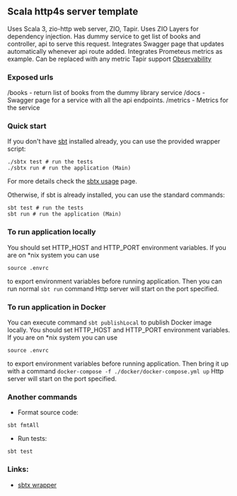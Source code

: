 ## Scala http4s server template
Uses Scala 3, zio-http web server, ZIO, Tapir.
Uses ZIO Layers for dependency injection.
Has dummy service to get list of books and controller, api to serve this request.
Integrates Swagger page that updates automatically whenever api route added.
Integrates Prometeus metrics as example.
Can be replaced with any metric Tapir support [Observability](https://tapir.softwaremill.com/en/latest/server/observability.html)

### Exposed urls
/books - return list of books from the dummy library service
/docs - Swagger page for a service with all the api endpoints. 
/metrics - Metrics for the service

### Quick start
If you don't have [sbt](https://www.scala-sbt.org) installed already, you can use the provided wrapper script:

```shell
./sbtx test # run the tests
./sbtx run # run the application (Main)
```

For more details check the [sbtx usage](https://github.com/dwijnand/sbt-extras#sbt--h) page.

Otherwise, if sbt is already installed, you can use the standard commands:

```shell
sbt test # run the tests
sbt run # run the application (Main)
```

### To run application locally
You should set HTTP_HOST and HTTP_PORT environment variables.
If you are on *nix system you can use
```shell
source .envrc
```
to export environment variables before running application.
Then you can run normal `sbt run` command
Http server will start on the port specified.

### To run application in Docker
You can execute command `sbt publishLocal` to publish Docker image locally.
You should set HTTP_HOST and HTTP_PORT environment variables.
If you are on *nix system you can use
```shell
source .envrc
```
to export environment variables before running application.
Then bring it up with a command `docker-compose -f ./docker/docker-compose.yml up`
Http server will start on the port specified.

### Another commands
* Format source code:
```shell
sbt fmtAll
```
* Run tests:
```shell
sbt test
```


### Links:

* [sbtx wrapper](https://github.com/dwijnand/sbt-extras#installation)
